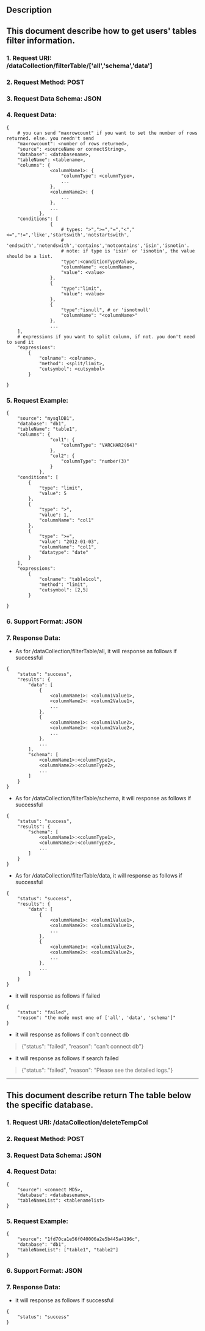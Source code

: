 
Description
-----------
This document describe how to get users' tables filter information.
-------------
### 1. Request URI: /dataCollection/filterTable/['all','schema','data']
### 2. Request Method: POST
### 3. Request Data Schema: JSON
### 4. Request Data:
```
{
    # you can send "maxrowcount" if you want to set the number of rows returned. else. you needn't send
    "maxrowcount": <number of rows returned>,
    "source": <sourceName or connectString>,
    "database": <databasename>,
    "tableName": <tablename>,
    "columns": {
                <columnName1>: {
                    "columnType": <columnType>,
                    ...
                },
                <columnName2>: {
                    ...
                },
                ...
            },
    "conditions": [
                {
                    # types: ">",">=","=","<","<=","!=",'like','startswith','notstartswith',
                    # 'endswith','notendswith','contains','notcontains','isin','isnotin'.
                    # note: if type is 'isin' or 'isnotin', the value should be a list.
                    "type":<conditionTypeValue>,
                    "columnName": <columnName>,
                    "value": <value>
                },
                {
                    "type":"limit",
                    "value": <value>
                },
                {
                    "type":"isnull", # or 'isnotnull'
                    "columnName": "<columnName>"
                },
                ...
    ],
    # expressions if you want to split column, if not. you don't need to send it
    "expressions": 
        {
            "colname": <colname>,
            "method": <split/limit>,
            "cutsymbol": <cutsymbol>
        }
    
}
```
### 5. Request Example:
```
{
    "source": "mysqlDB1",
    "database": "db1",
    "tableName": "table1",
    "columns": {
                "col1": {
                    "columnType": "VARCHAR2(64)"
                },
                "col2": {
                    "columnType": "number(3)"
                }
            },
    "conditions": [
        {
            "type": "limit",
            "value": 5
        },
        {
            "type": ">",
            "value": 1,
            "columnName": "col1"
        },
        {
            "type": ">=",
            "value": "2012-01-03",
            "columnName": "col1",
            "datatype": "date"
        }
    ],
    "expressions": 
        {
            "colname": "table1col",
            "method": "limit",
            "cutsymbol": [2,5]
        }

}
```
### 6. Support Format: JSON
### 7. Response Data:
* As for /dataCollection/filterTable/all, it will response as follows if successful
```
{
    "status": "success",
    "results": {
        "data": [
            {
                <columnName1>: <column1Value1>,
                <columnName2>: <column2Value1>,
                ...
            },
            {
                <columnName1>: <column1Value2>,
                <columnName2>: <column2Value2>,
                ...
            },
            ...
        ],
        "schema": [
            <columnName1>:<columnType1>,
            <columnName2>:<columnType2>,
            ...
        ]
    }
}
```
* As for /dataCollection/filterTable/schema, it will response as follows if successful
```
{
    "status": "success",
    "results": {
        "schema": [
            <columnName1>:<columnType1>,
            <columnName2>:<columnType2>,
            ...
        ]
    }
}
```
* As for /dataCollection/filterTable/data, it will response as follows if successful
```
{
    "status": "success",
    "results": {
        "data": [
            {
                <columnName1>: <column1Value1>,
                <columnName2>: <column2Value1>,
                ...
            },
            {
                <columnName1>: <column1Value2>,
                <columnName2>: <column2Value2>,
                ...
            },
            ...
        ]
    }
}
```
* it will response as follows if failed
```
{
    "status": "failed",
    "reason": "the mode must one of ['all', 'data', 'schema']"
}
```
* it will response as follows if con't connect db
> {"status": "failed", "reason": "can't connect db"}
* it will response as follows if search failed
> {"status": "failed", "reason": "Please see the detailed logs."}



-----------
This document describe return The table below the specific database.
-------------
### 1. Request URI: /dataCollection/deleteTempCol
### 2. Request Method: POST
### 3. Request Data Schema: JSON
### 4. Request Data:
```
{
    "source": <connect MD5>,
    "database": <databasename>,
    "tableNameList": <tablenamelist>
}
```
### 5. Request Example:
```
{
    "source": "1fd70ca1e56f040006a2e5b445a4196c",
    "database": "db1",
    "tableNameList": ["table1", "table2"]
}
```
### 6. Support Format: JSON
### 7. Response Data:
* it will response as follows if successful
```
{
    "status": "success"
}
```